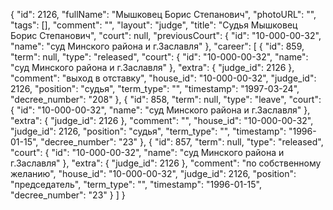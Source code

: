 {
    "id": 2126,
    "fullName": "Мышковец Борис Степанович",
    "photoURL": "",
    "tags": [],
    "comment": "",
    "layout": "judge",
    "title": "Судья Мышковец Борис Степанович",
    "court": null,
    "previousCourt": {
        "id": "10-000-00-32",
        "name": "суд Минского района и г.Заславля"
    },
    "career": [
        {
            "id": 859,
            "term": null,
            "type": "released",
            "court": {
                "id": "10-000-00-32",
                "name": "суд Минского района и г.Заславля"
            },
            "extra": {
                "judge_id": 2126
            },
            "comment": "выход в отставку",
            "house_id": "10-000-00-32",
            "judge_id": 2126,
            "position": "судья",
            "term_type": "",
            "timestamp": "1997-03-24",
            "decree_number": "208"
        },
        {
            "id": 858,
            "term": null,
            "type": "leave",
            "court": {
                "id": "10-000-00-32",
                "name": "суд Минского района и г.Заславля"
            },
            "extra": {
                "judge_id": 2126
            },
            "comment": "",
            "house_id": "10-000-00-32",
            "judge_id": 2126,
            "position": "судья",
            "term_type": "",
            "timestamp": "1996-01-15",
            "decree_number": "23"
        },
        {
            "id": 857,
            "term": null,
            "type": "released",
            "court": {
                "id": "10-000-00-32",
                "name": "суд Минского района и г.Заславля"
            },
            "extra": {
                "judge_id": 2126
            },
            "comment": "по собственному желанию",
            "house_id": "10-000-00-32",
            "judge_id": 2126,
            "position": "председатель",
            "term_type": "",
            "timestamp": "1996-01-15",
            "decree_number": "23"
        }
    ]
}